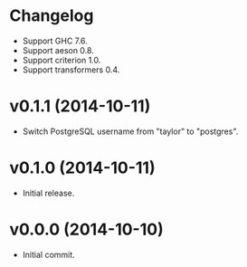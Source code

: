 # Changelog

- Support GHC 7.6.
- Support aeson 0.8.
- Support criterion 1.0.
- Support transformers 0.4.

# v0.1.1 (2014-10-11)

- Switch PostgreSQL username from "taylor" to "postgres".

# v0.1.0 (2014-10-11)

- Initial release.

# v0.0.0 (2014-10-10)

- Initial commit.
